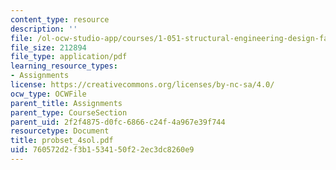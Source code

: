 ```yaml
---
content_type: resource
description: ''
file: /ol-ocw-studio-app/courses/1-051-structural-engineering-design-fall-2003/760572d2f3b1534150f22ec3dc8260e9_probset_4sol.pdf
file_size: 212894
file_type: application/pdf
learning_resource_types:
- Assignments
license: https://creativecommons.org/licenses/by-nc-sa/4.0/
ocw_type: OCWFile
parent_title: Assignments
parent_type: CourseSection
parent_uid: 2f2f4875-d0fc-6866-c24f-4a967e39f744
resourcetype: Document
title: probset_4sol.pdf
uid: 760572d2-f3b1-5341-50f2-2ec3dc8260e9
---
```

